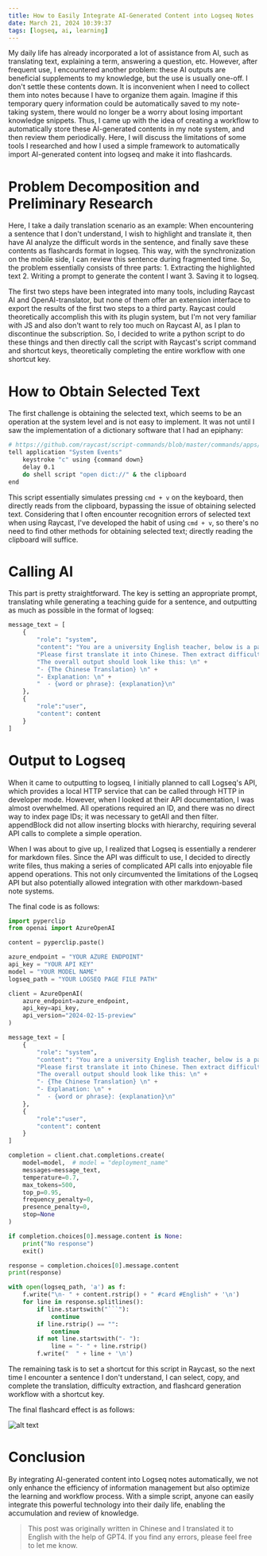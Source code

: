 ```yaml
---
title: How to Easily Integrate AI-Generated Content into Logseq Notes
date: March 21, 2024 10:39:37
tags: [logseq, ai, learning]
---
```


My daily life has already incorporated a lot of assistance from AI, such as translating text, explaining a term, answering a question, etc. However, after frequent use, I encountered another problem: these AI outputs are beneficial supplements to my knowledge, but the use is usually one-off. I don't settle these contents down. It is inconvenient when I need to collect them into notes because I have to organize them again. Imagine if this temporary query information could be automatically saved to my note-taking system, there would no longer be a worry about losing important knowledge snippets. Thus, I came up with the idea of creating a workflow to automatically store these AI-generated contents in my note system, and then review them periodically. Here, I will discuss the limitations of some tools I researched and how I used a simple framework to automatically import AI-generated content into logseq and make it into flashcards.

# Problem Decomposition and Preliminary Research

Here, I take a daily translation scenario as an example: When encountering a sentence that I don't understand, I wish to highlight and translate it, then have AI analyze the difficult words in the sentence, and finally save these contents as flashcards format in logseq. This way, with the synchronization on the mobile side, I can review this sentence during fragmented time. So, the problem essentially consists of three parts: 1. Extracting the highlighted text 2. Writing a prompt to generate the content I want 3. Saving it to logseq.

The first two steps have been integrated into many tools, including Raycast AI and OpenAI-translator, but none of them offer an extension interface to export the results of the first two steps to a third party. Raycast could theoretically accomplish this with its plugin system, but I'm not very familiar with JS and also don't want to rely too much on Raycast AI, as I plan to discontinue the subscription. So, I decided to write a python script to do these things and then directly call the script with Raycast's script command and shortcut keys, theoretically completing the entire workflow with one shortcut key.

# How to Obtain Selected Text

The first challenge is obtaining the selected text, which seems to be an operation at the system level and is not easy to implement. It was not until I saw the implementation of a dictionary software that I had an epiphany:

```bash 
# https://github.com/raycast/script-commands/blob/master/commands/apps/dictionary/look-up-in-dictionary.applescript
tell application "System Events"
    keystroke "c" using {command down}
    delay 0.1
    do shell script "open dict://" & the clipboard
end
```

This script essentially simulates pressing `cmd + v` on the keyboard, then directly reads from the clipboard, bypassing the issue of obtaining selected text. Considering that I often encounter recognition errors of selected text when using Raycast, I've developed the habit of using `cmd + v`, so there's no need to find other methods for obtaining selected text; directly reading the clipboard will suffice.

# Calling AI

This part is pretty straightforward. The key is setting an appropriate prompt, translating while generating a teaching guide for a sentence, and outputting as much as possible in the format of logseq:

```python
message_text = [
    {
        "role": "system",
        "content": "You are a university English teacher, below is a paragraph in English. " +
        "Please first translate it into Chinese. Then extract difficult words and phrases from the source paragraph, sort them in descending order of importance, choose only the top 3, and output them with an explanation of their usage to me in detail from a linguistic perspective." +
        "The overall output should look like this: \n" +
        "- {The Chinese Translation} \n" +
        "- Explanation: \n" +
        "  - {word or phrase}: {explanation}\n"
    },
    {
        "role":"user",
        "content": content
    }
]
```

# Output to Logseq

When it came to outputting to logseq, I initially planned to call Logseq's API, which provides a local HTTP service that can be called through HTTP in developer mode. However, when I looked at their API documentation, I was almost overwhelmed. All operations required an ID, and there was no direct way to index page IDs; it was necessary to getAll and then filter. appendBlock did not allow inserting blocks with hierarchy, requiring several API calls to complete a simple operation.

When I was about to give up, I realized that Logseq is essentially a renderer for markdown files. Since the API was difficult to use, I decided to directly write files, thus making a series of complicated API calls into enjoyable file append operations. This not only circumvented the limitations of the Logseq API but also potentially allowed integration with other markdown-based note systems.

The final code is as follows:

```python
import pyperclip
from openai import AzureOpenAI

content = pyperclip.paste()

azure_endpoint = "YOUR AZURE ENDPOINT"
api_key = "YOUR API KEY"
model = "YOUR MODEL NAME"
logseq_path = "YOUR LOGSEQ PAGE FILE PATH"

client = AzureOpenAI(
    azure_endpoint=azure_endpoint,
    api_key=api_key,
    api_version="2024-02-15-preview"
)

message_text = [
    {
        "role": "system",
        "content": "You are a university English teacher, below is a paragraph in English. " +
        "Please first translate it into Chinese. Then extract difficult words and phrases from the source paragraph, sort them in descending order of importance, choose only the top 3, and explain their usage to me in detail from a linguistic perspective." +
        "The overall output should look like this: \n" +
        "- {The Chinese Translation} \n" +
        "- Explanation: \n" +
        "  - {word or phrase}: {explanation}\n"
    },
    {
        "role":"user",
        "content": content
    }
]

completion = client.chat.completions.create(
    model=model,  # model = "deployment_name"
    messages=message_text,
    temperature=0.7,
    max_tokens=500,
    top_p=0.95,
    frequency_penalty=0,
    presence_penalty=0,
    stop=None
)

if completion.choices[0].message.content is None:
    print("No response")
    exit()

response = completion.choices[0].message.content
print(response)

with open(logseq_path, 'a') as f:
    f.write("\n- " + content.rstrip() + " #card #English" + '\n')
    for line in response.splitlines():
        if line.startswith("```"):
            continue
        if line.rstrip() == "":
            continue
        if not line.startswith("- "):
            line = "- " + line.rstrip()
        f.write("  " + line + '\n')
```
The remaining task is to set a shortcut for this script in Raycast, so the next time I encounter a sentence I don't understand, I can select, copy, and complete the translation, difficulty extraction, and flashcard generation workflow with a shortcut key.

The final flashcard effect is as follows:

![alt text](../../images/logseq-card.png)

# Conclusion

By integrating AI-generated content into Logseq notes automatically, we not only enhance the efficiency of information management but also optimize the learning and workflow process. With a simple script, anyone can easily integrate this powerful technology into their daily life, enabling the accumulation and review of knowledge.

> This post was originally written in Chinese and I translated it to English with the help of GPT4. If you find any errors, please feel free to let me know.